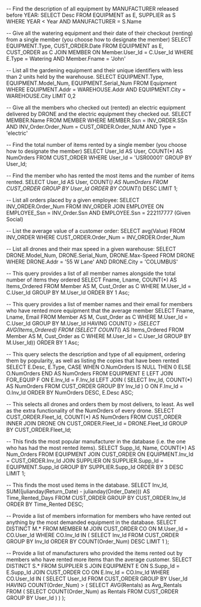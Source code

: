 -- Find the description of all equipment by MANUFACTURER released before YEAR:
SELECT Desc
FROM EQUIPMENT as E, SUPPLIER as S
WHERE YEAR < Year AND MANUFACTURER = S.Name

-- Give all the watering equipment and their date of their checkout (renting) from a single member (you choose how to designate the member)
SELECT EQUIPMENT.Type, CUST_ORDER.Date
FROM EQUIPMENT as E, CUST_ORDER as C
JOIN MEMBER ON Member.User_Id = C.User_Id
WHERE E.Type = Watering AND Member.Fname = 'John'

-- List all the gardening equipment and their unique identifiers with less than 2 units held by the warehouse. 
SELECT EQUIPMENT.Type, EQUIPMENT.Model_Num, EQUIPMENT.Serial_Num
FROM Equipment
WHERE EQUIPMENT.Addr = WAREHOUSE.Addr AND EQUIPMENT.City = WAREHOUSE.City
LIMIT 0,2

-- Give all the members who checked out (rented) an electric equipment delivered by DRONE and the electric equipment they checked out. 
SELECT MEMBER.Name
FROM MEMBER
WHERE MEMBER.Ssn = INV_ORDER.SSn AND INV_Order.Order_Num = CUST_ORDER.Order_NUM AND Type = 'electric'

-- Find the total number of items rented by a single member (you choose how to designate the member) 
SELECT User_Id AS User, COUNT(*) AS NumOrders
FROM CUST_ORDER
WHERE User_Id = 'USR00001'
GROUP BY User_Id;

-- Find the member who has rented the most items and the number of items rented.
SELECT User_Id AS User, COUNT(*) AS NumOrders
FROM CUST_ORDER
GROUP BY User_Id
ORDER BY COUNT(*) DESC
LIMIT 1;

-- List all orders placed by a given employee:
SELECT INV_ORDER.Order_Num
FROM INV_ORDER
JOIN EMPLOYEE ON EMPLOYEE_Ssn = INV_Order.Ssn AND EMPLOYEE.Ssn = 222117777 (Given Social)

-- List the average value of a customer order:
SELECT avg(Value)
FROM INV_ORDER
WHERE CUST_ORDER.Order_Num = INV_ORDER.Order_Num

-- List all drones and their max speed in a given warehouse:
SELECT DRONE.Model_Num, DRONE.Serial_Num, DRONE.Max-Speed
FROM DRONE
WHERE DRONE.Addr = '55 W Lane' AND DRONE.City = 'COLUMBUS'

-- This query provides a list of all member names alongside the total number of items they ordered
SELECT Fname, Lname, COUNT(*) AS Items_Ordered
FROM Member AS M, Cust_Order as C
WHERE M.User_Id = C.User_Id
GROUP BY M.User_Id
ORDER BY 1 Asc;

-- This query provides a list of member names and their email for members who have rented more equipment that the average member
SELECT Fname, Lname, Email
FROM Member AS M, Cust_Order as C
WHERE M.User_Id = C.User_Id
GROUP BY M.User_Id
HAVING COUNT(*) > (SELECT AVG(Items_Ordered)
FROM (SELECT COUNT(*) AS Items_Ordered
FROM Member AS M, Cust_Order as C
WHERE M.User_Id = C.User_Id
GROUP BY M.User_Id))
ORDER BY 1 Asc;

-- This query selects the description and type of all equipment, ordering them by popularity, as well as listing the copies that have been rented
SELECT E.Desc, E.Type, CASE WHEN O.NumOrders IS NULL THEN 0 ELSE O.NumOrders END AS NumOrders
FROM EQUIPMENT E
LEFT JOIN FOR_EQUIP F ON E.Inv_Id = F.Inv_Id
LEFT JOIN (
  SELECT Inv_Id, COUNT(*) AS NumOrders
  FROM CUST_ORDER
  GROUP BY Inv_Id
) O ON F.Inv_Id = O.Inv_Id
ORDER BY NumOrders DESC, E.Desc ASC;

-- This selects all drones and orders them by most delivers, to least. As well as the extra functionality of the NumOrders of every drone.
SELECT CUST_ORDER.Fleet_Id, COUNT(*) AS NumOrders
FROM CUST_ORDER
INNER JOIN DRONE ON CUST_ORDER.Fleet_Id = DRONE.Fleet_Id
GROUP BY CUST_ORDER.Fleet_Id;

-- This finds the most popular manufacturer in the database (i.e. the one who has had the most rented items).
SELECT Supp_Id, Name, COUNT(*) AS Num_Orders
FROM EQUIPMENT
JOIN CUST_ORDER ON EQUIPMENT.Inv_Id = CUST_ORDER.Inv_Id
JOIN SUPPLIER ON SUPPLIER.Supp_Id = EQUIPMENT.Supp_Id
GROUP BY SUPPLIER.Supp_Id
ORDER BY 3 DESC
LIMIT 1;

-- This finds the most used items in the database.
SELECT Inv_Id, SUM((julianday(Return_Date) - julianday(Order_Date))) AS Time_Rented_Days
FROM CUST_ORDER
GROUP BY CUST_ORDER.Inv_Id
ORDER BY Time_Rented DESC;

-- Provide a list of members information for members who have rented out anything by the most demanded equipment in the database.
SELECT DISTINCT M.*
FROM MEMBER M
JOIN CUST_ORDER CO ON M.User_Id = CO.User_Id
WHERE CO.Inv_Id IN (
    SELECT Inv_Id
    FROM CUST_ORDER
    GROUP BY Inv_Id
    ORDER BY COUNT(Order_Num) DESC
    LIMIT 1
); 

-- Provide a list of manufacturers who provided the items rented out by members who have rented more items than the average customer.
SELECT DISTINCT S.*
FROM SUPPLIER S
JOIN EQUIPMENT E ON S.Supp_Id = E.Supp_Id
JOIN CUST_ORDER CO ON E.Inv_Id = CO.Inv_Id
WHERE CO.User_Id IN (
    SELECT User_Id
    FROM CUST_ORDER
    GROUP BY User_Id
    HAVING COUNT(Order_Num) > (
        SELECT AVG(Rentals) as Avg_Rentals
        FROM (
            SELECT COUNT(Order_Num) as Rentals
            FROM CUST_ORDER
            GROUP BY User_Id
        )
    )
);

